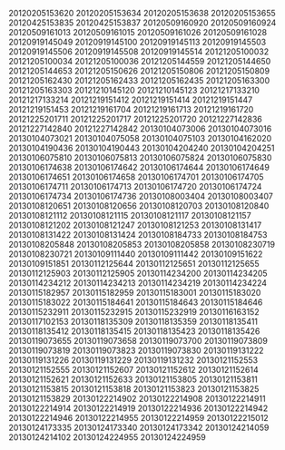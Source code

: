 20120205153620
20120205153634
20120205153638
20120205153655
20120425153835
20120425153837
20120509160920
20120509160924
20120509161013
20120509161015
20120509161026
20120509161028
20120919145049
20120919145100
20120919145113
20120919145503
20120919145506
20120919145508
20120919145514
20121205100032
20121205100034
20121205100036
20121205144559
20121205144650
20121205144653
20121205150626
20121205150806
20121205150809
20121205162430
20121205162433
20121205162435
20121205163300
20121205163303
20121210145120
20121210145123
20121217133210
20121217133214
20121219151412
20121219151414
20121219151447
20121219151453
20121219161704
20121219161713
20121219161720
20121225201711
20121225201717
20121225201720
20121227142836
20121227142840
20121227142842
20130104073006
20130104073016
20130104073021
20130104075058
20130104075103
20130104162020
20130104190436
20130104190443
20130104204240
20130104204251
20130106075810
20130106075813
20130106075824
20130106075830
20130106174638
20130106174642
20130106174644
20130106174649
20130106174651
20130106174658
20130106174701
20130106174705
20130106174711
20130106174713
20130106174720
20130106174724
20130106174734
20130106174736
20130108003404
20130108003407
20130108120651
20130108120656
20130108120703
20130108120840
20130108121112
20130108121115
20130108121117
20130108121157
20130108121202
20130108121247
20130108121253
20130108131417
20130108131422
20130108131424
20130108184733
20130108184753
20130108205848
20130108205853
20130108205858
20130108230719
20130108230721
20130109111440
20130109111442
20130109151622
20130109151851
20130112125644
20130112125651
20130112125655
20130112125903
20130112125905
20130114234200
20130114234205
20130114234212
20130114234213
20130114234219
20130114234224
20130115182957
20130115182959
20130115183001
20130115183020
20130115183022
20130115184641
20130115184643
20130115184646
20130115232911
20130115232915
20130115232919
20130116163152
20130117102153
20130118135309
20130118135359
20130118135411
20130118135412
20130118135415
20130118135423
20130118135426
20130119073655
20130119073658
20130119073700
20130119073809
20130119073819
20130119073823
20130119073830
20130119131222
20130119131226
20130119131229
20130119131232
20130121152553
20130121152555
20130121152607
20130121152612
20130121152614
20130121152621
20130121152633
20130121153805
20130121153811
20130121153815
20130121153818
20130121153823
20130121153825
20130121153829
20130122214902
20130122214908
20130122214911
20130122214914
20130122214919
20130122214936
20130122214942
20130122214946
20130122214955
20130122214959
20130122215012
20130124173335
20130124173340
20130124173342
20130124214059
20130124214102
20130124224955
20130124224959
